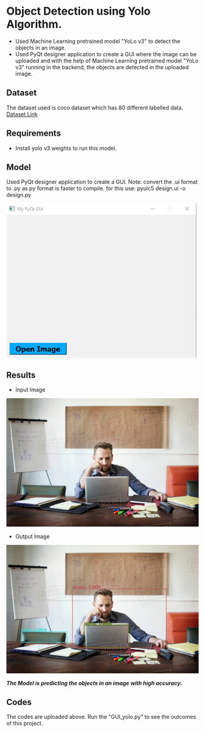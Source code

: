 # Object Detection using Yolo Algorithm.
* Used Machine Learning pretrained model "YoLo v3" to detect the objects in an image.
* Used PyQt designer application to create a GUI where the image can be uploaded and with the help of Machine Learning pretrained model "YoLo v3" running in the backend, the objects are detected in the uploaded image. 

## Dataset
The dataset used is coco dataset which has 80 different labelled data. [Dataset Link](https://www.kaggle.com/valentynsichkar/yolo-coco-data)

## Requirements
* Install yolo v3 weights to run this model.

## Model
Used PyQt designer application to create a GUI.
Note: convert the .ui format to .py as py format is faster to compile. 
for this use: pyuic5 design.ui -o design.py

![alt text](https://github.com/vikasbhadoria69/Objection_Detection_Yolo_Algorithm/blob/master/Screenshot%202021-01-27%20041738.png)

## Results

* Input Image

![alt text](https://github.com/vikasbhadoria69/Objection_Detection_Yolo_Algorithm/blob/master/D1061_20_535_1200.jpg)

* Output Image

![alt text](https://github.com/vikasbhadoria69/Objection_Detection_Yolo_Algorithm/blob/master/result.jpg)

***The Model is predicting the objects in an image with high accuracy.***

## Codes
The codes are uploaded above. Run the "GUI_yolo.py" to see the outcomes of this project. 
